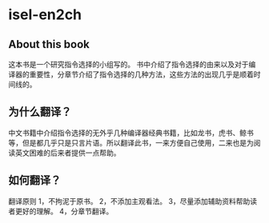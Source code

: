 # isel-en2ch
## About this book
这本书是一个研究指令选择的小组写的。 书中介绍了指令选择的由来以及对于编译器的重要性，分章节介绍了指令选择的几种方法，这些方法的出现几乎是顺着时间线的。
## 为什么翻译？
中文书籍中介绍指令选择的无外乎几种编译器经典书籍，比如龙书，虎书、鲸书等，但是都几乎只是只言片语。所以翻译此书，一来方便自己使用，二来也是为阅读英文困难的后来者提供一点帮助。
## 如何翻译？
翻译原则 1，不拘泥于原书。 2，不添加主观看法。 3，尽量添加辅助资料帮助读者更好的理解。 4，分章节翻译。

